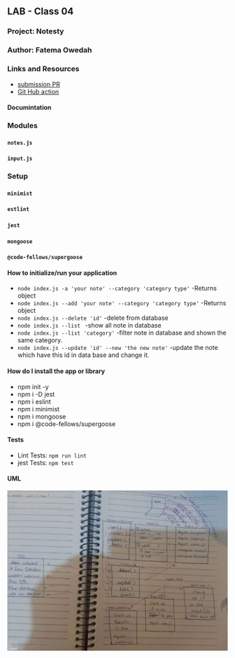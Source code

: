 
## LAB - Class 04
### Project: Notesty
### Author: Fatema Owedah

### Links and Resources

- [submission PR](https://github.com/401-advanced-javascript-fatemaOwedah/lab-01-note/pull/7)
- [Git Hub action](https://github.com/401-advanced-javascript-fatemaOwedah/lab-01-note/actions)


#### Documintation

### Modules
#### `notes.js`
#### `input.js`

### Setup

#### `minimist`
#### `estlint`
#### `jest`
#### `mongoose`
#### `@code-fellows/supergoose`

#### How to initialize/run your application 

-  `node index.js -a 'your note' --category 'category type'`
  -Returns object
-  `node index.js --add 'your note' --category 'category type'`
  -Returns object
-  `node index.js --delete 'id'`
  -delete from database
-  `node index.js --list `
  -show all note in database
-  `node index.js --list 'category'`
  -filter note in database and shown the same category.
-  `node index.js --update 'id' --new 'the new note'`
  -update the note which have this id in data base and change it.



#### How do I install the app or library
- npm init -y
- npm i -D jest
- npm i eslint
- npm i minimist
- npm i mongoose
- npm i @code-fellows/supergoose

#### Tests

- Lint Tests: `npm run lint`
- jest Tests: `npm test`

#### UML

![UML Digram](/assest/lab4.jpeg)
